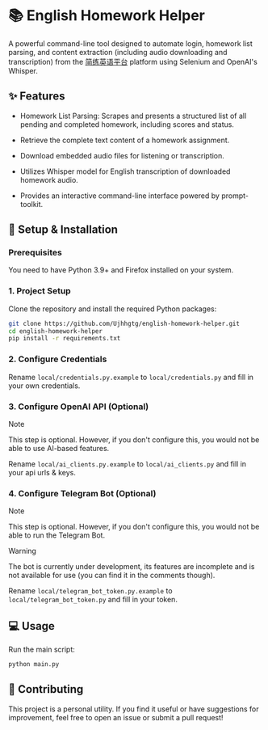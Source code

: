 # 📚 English Homework Helper

A powerful command-line tool designed to automate login, homework list parsing, and content extraction (including audio downloading and transcription) from the [简练英语平台](https://admin.jeedu.net) platform using Selenium and OpenAI's Whisper.

## ✨ Features

- Homework List Parsing: Scrapes and presents a structured list of all pending and completed homework, including scores and status.

- Retrieve the complete text content of a homework assignment.

- Download embedded audio files for listening or transcription.

- Utilizes Whisper model for English transcription of downloaded homework audio.

- Provides an interactive command-line interface powered by prompt-toolkit.

## 🚀 Setup & Installation

### Prerequisites

You need to have Python 3.9+ and Firefox installed on your system.

### 1. Project Setup

Clone the repository and install the required Python packages:

```bash
git clone https://github.com/Ujhhgtg/english-homework-helper.git
cd english-homework-helper
pip install -r requirements.txt
```

### 2. Configure Credentials

Rename `local/credentials.py.example` to `local/credentials.py` and fill in your own credentials.

### 3. Configure OpenAI API (Optional)

> [!NOTE]
> This step is optional. However, if you don't configure this, you would not be able to use AI-based features.

Rename `local/ai_clients.py.example` to `local/ai_clients.py` and fill in your api urls & keys.

### 4. Configure Telegram Bot (Optional)

> [!NOTE]
> This step is optional. However, if you don't configure this, you would not be able to run the Telegram Bot.

> [!WARNING]
> The bot is currently under development, its features are incomplete and is not available for use (you can find it in the comments though).

Rename `local/telegram_bot_token.py.example` to `local/telegram_bot_token.py` and fill in your token.

## 💻 Usage

Run the main script:

```bash
python main.py
```

## 🤝 Contributing

This project is a personal utility. If you find it useful or have suggestions for improvement, feel free to open an issue or submit a pull request!
